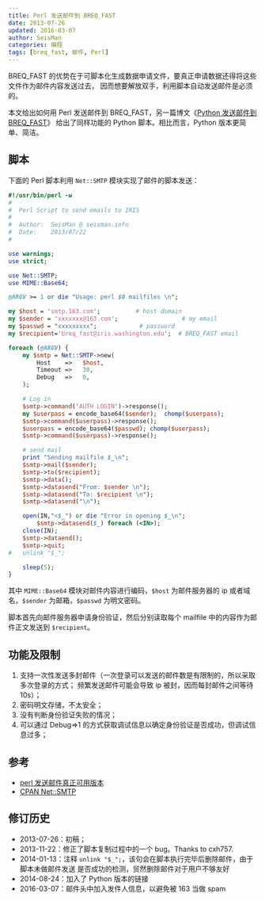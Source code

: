 ```yaml
---
title: Perl 发送邮件到 BREQ_FAST
date: 2013-07-26
updated: 2016-03-07
author: SeisMan
categories: 编程
tags: [breq_fast, 邮件, Perl]
---
```


BREQ\_FAST 的优势在于可脚本化生成数据申请文件，要真正申请数据还得将这些文件作为邮件内容发送过去，
因而想要解放双手，利用脚本自动发送邮件是必须的。

本文给出如何用 Perl 发送邮件到 BREQ\_FAST，另一篇博文《[Python 发送邮件到 BREQ\_FAST](/send-mail-in-python.html)》
给出了同样功能的 Python 脚本。相比而言，Python 版本更简单、简洁。

<!--more-->

## 脚本

下面的 Perl 脚本利用 `Net::SMTP` 模块实现了邮件的脚本发送：

``` perl
#!/usr/bin/perl -w
#
#  Perl Script to send emails to IRIS
#
#  Author:  SeisMan @ seisman.info
#  Date:    2013/07/22
#

use warnings;
use strict;

use Net::SMTP;
use MIME::Base64;

@ARGV >= 1 or die "Usage: perl $0 mailfiles \n";

my $host = 'smtp.163.com';          # host domain
my $sender = 'xxxxxxx@163.com';                  # my email
my $passwd = "xxxxxxxxx";            # password
my $recipient='breq_fast@iris.washington.edu';  # BREQ_FAST email

foreach (@ARGV) {
    my $smtp = Net::SMTP->new(
        Host    =>   $host,
        Timeout =>   30,
        Debug   =>   0,
    );

    # Log in
    $smtp->command('AUTH LOGIN')->response();
    my $userpass = encode_base64($sender);  chomp($userpass);
    $smtp->command($userpass)->response();
    $userpass = encode_base64($passwd); chomp($userpass);
    $smtp->command($userpass)->response();

    # send mail
    print "Sending mailfile $_\n";
    $smtp->mail($sender);
    $smtp->to($recipient);
    $smtp->data();
    $smtp->datasend("From: $sender \n");
    $smtp->datasend("To: $recipient \n");
    $smtp->datasend("\n");

    open(IN,"<$_") or die "Error in opening $_\n";
        $smtp->datasend($_) foreach (<IN>);
    close(IN);
    $smtp->dataend();
    $smtp->quit;
#   unlink "$_";

    sleep(5);
}
```

其中 `MIME::Base64` 模块对邮件内容进行编码，`$host` 为邮件服务器的 ip 或者域名，`$sender`
为邮箱，`$passwd` 为明文密码。

脚本首先向邮件服务器申请身份验证，然后分别读取每个 mailfile 中的内容作为邮件正文发送到 `$recipient`。

## 功能及限制

1.  支持一次性发送多封邮件（一次登录可以发送的邮件数是有限制的，所以采取多次登录的方式；
    频繁发送邮件可能会导致 ip 被封，因而每封邮件之间等待 10s）；
2.  密码明文存储，不太安全；
3.  没有判断身份验证失败的情况；
4.  可以通过 Debug=\>1 的方式获取调试信息以确定身份验证是否成功，但调试信息过多；

## 参考

- [perl 发送邮件真正可用版本](http://blog.sina.com.cn/s/blog_541a3cf10100ji64.html)
- [CPAN Net::SMTP](http://search.cpan.org/=gbarr/libnet-1.22/Net/SMTP.pm)

## 修订历史

-   2013-07-26：初稿；
-   2013-11-22：修正了脚本复制过程中的一个 bug。Thanks to cxh757.
-   2014-01-13：注释 `unlink "$_";`，该句会在脚本执行完毕后删除邮件，由于脚本未做邮件发送
    是否成功的检测，贸然删除邮件对于用户不够友好
-   2014-08-24：加入了 Python 版本的链接
-   2016-03-07：邮件头中加入发件人信息，以避免被 163 当做 spam
